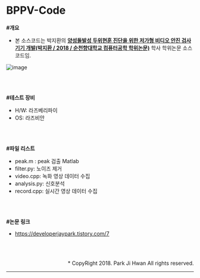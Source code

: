 # BPPV-Code

<b>#개요<br></b>
- 본 소스코드는 박지환의 <u><b>양성돌발성 두위현훈 진단을 위한 저가형 비디오 안진 검사기기 개발(박지환 / 2018 / 순천향대학교 컴퓨터공학 학위논문)</b></u> 학사 학위논문 소스코드임.<br>

![image](https://user-images.githubusercontent.com/38850652/150457469-ca3431c2-ae81-4533-903b-95e2ffe91fa2.PNG)

<br><br>

<b>#테스트 장비<br></b>
- H/W: 라즈베리파이<br>
- OS: 라즈비안<br>

<br><br>

<b>#파일 리스트<br></b>
- peak.m : peak 검출 Matlab<br>
- filter.py: 노이즈 제거<br>
- video.cpp: 녹화 영상 데이터 수집<br>
- analysis.py: 신호분석<br>
- record.cpp: 실시간 영상 데이터 수집<br>

<br><br>

<b>#논문 링크<br></b>
- <https://developerjaypark.tistory.com/7> <br>

<br><br>

<div align = "right">
* CopyRight 2018. Park Ji Hwan All rights reserved.
</div>
<hr>
